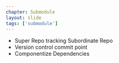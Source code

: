 ```yaml
---
chapter: Submodule
layout: slide
tags: ['submodule']
---
```


* Super Repo tracking Subordinate Repo
* Version control commit point
* Componentize Dependencies
